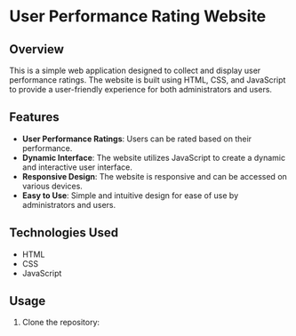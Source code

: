 # User Performance Rating Website

## Overview

This is a simple web application designed to collect and display user performance ratings. The website is built using HTML, CSS, and JavaScript to provide a user-friendly experience for both administrators and users.

## Features

- **User Performance Ratings**: Users can be rated based on their performance.
- **Dynamic Interface**: The website utilizes JavaScript to create a dynamic and interactive user interface.
- **Responsive Design**: The website is responsive and can be accessed on various devices.
- **Easy to Use**: Simple and intuitive design for ease of use by administrators and users.

## Technologies Used

- HTML
- CSS
- JavaScript

## Usage

1. Clone the repository:

